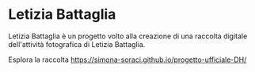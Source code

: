 # Letizia Battaglia
Letizia Battaglia è un progetto volto alla creazione di una raccolta digitale dell'attività fotografica di Letizia Battaglia.                                                      

Esplora la raccolta https://simona-soraci.github.io/progetto-ufficiale-DH/

